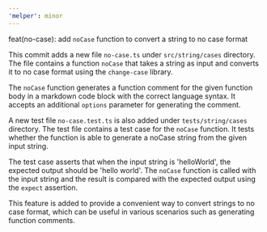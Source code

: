 ```yaml
---
'melper': minor
---
```


feat(no-case): add `noCase` function to convert a string to no case format

This commit adds a new file `no-case.ts` under `src/string/cases` directory. The file contains a function `noCase` that takes a string as input and converts it to no case format using the `change-case` library.

The `noCase` function generates a function comment for the given function body in a markdown code block with the correct language syntax. It accepts an additional `options` parameter for generating the comment.

A new test file `no-case.test.ts` is also added under `tests/string/cases` directory. The test file contains a test case for the `noCase` function. It tests whether the function is able to generate a noCase string from the given input string.

The test case asserts that when the input string is 'helloWorld', the expected output should be 'hello world'. The `noCase` function is called with the input string and the result is compared with the expected output using the `expect` assertion.

This feature is added to provide a convenient way to convert strings to no case format, which can be useful in various scenarios such as generating function comments.

